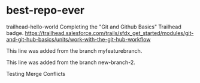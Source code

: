 # best-repo-ever

trailhead-hello-world
Completing the "Git and Github Basics" Trailhead badge. https://trailhead.salesforce.com/trails/sfdx_get_started/modules/git-and-git-hub-basics/units/work-with-the-git-hub-workflow

This line was added from the branch myfeaturebranch.

This line was added from the branch new-branch-2.


Testing Merge Conflicts